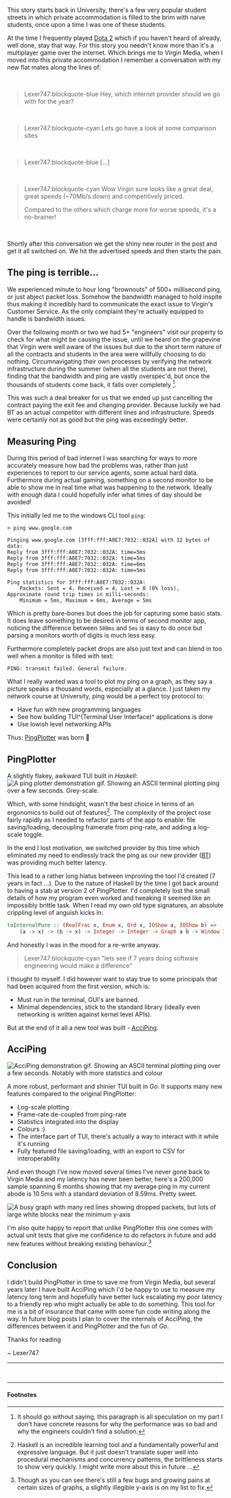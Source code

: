 This story starts back in University, there's a few very popular student streets in which private
accommodation is filled to the brim with naive students, once upon a time I was one of these students.

At the time I frequently played [Dota 2](https://www.dota2.com/home) which if you haven't heard of already,
well done, stay that way. For this story you needn't know more than it's a multiplayer game over the internet.
Which brings me to Virgin Media, when I moved into this private accommodation I remember a conversation with
my new flat mates along the lines of:

<br>

> Lexer747:blockquote-blue
> Hey, which internet provider should we go with for the year?

<br>

> Lexer747:blockquote-cyan
> Lets go have a look at some comparison sites

<br>

> Lexer747:blockquote-blue
> [...]

<br>

> Lexer747:blockquote-cyan
> Wow Virgin sure looks like a great deal, great speeds (~70Mb/s down) and competitively priced.
>
> Compared to the others which charge more for worse speeds, it's a no-brainer!

<br>

Shortly after this conversation we get the shiny new router in the post and get it all switched on. We hit the
advertised speeds and then starts the pain.

## The ping is **terrible**...

We experienced minute to hour long "brownouts" of 500+ millisecond ping, or just abject packet loss. Somehow
the bandwidth managed to hold inspite thus making it incredibly hard to communicate the exact issue to
Virgin's Customer Service. As the only complaint they're actually equipped to handle is bandwidth issues.

Over the following month or two we had 5+ "engineers" visit our property to check for what might be causing
the issue, until we heard on the grapevine that Virgin were well aware of the issues but due to the short term
nature of all the contracts and students in the area were willfully choosing to do nothing. Circumnavigating
their own processes by verifying the network infrastructure during the summer (when all the students are not
there), finding that the bandwidth and ping are vastly overspec'd, but once the thousands of students come
back, it falls over completely [^1].

This was such a deal breaker for us that we ended up just cancelling the contract paying the exit fee and
changing provider. Because luckily we had BT as an actual competitor with different lines and infrastructure.
Speeds were certainly not as good but the ping was exceedingly better.

## Measuring Ping

During this period of bad internet I was searching for ways to more accurately measure how bad the problems
was, rather than just experiences to report to our service agents, some actual hard data. Furthermore during
actual gaming, something on a second monitor to be able to show me in real time what was happening to the
network. Ideally with enough data I could hopefully infer what times of day should be avoided!

This initially led me to the windows CLI tool `ping`:
```
> ping www.google.com

Pinging www.google.com [3fff:fff:A0E7:7032::032A] with 32 bytes of data:
Reply from 3fff:fff:A0E7:7032::032A: time=5ms
Reply from 3fff:fff:A0E7:7032::032A: time=5ms
Reply from 3fff:fff:A0E7:7032::032A: time=6ms
Reply from 3fff:fff:A0E7:7032::032A: time=5ms

Ping statistics for 3fff:fff:A0E7:7032::032A:
    Packets: Sent = 4, Received = 4, Lost = 0 (0% loss),
Approximate round trip times in milli-seconds:
    Minimum = 5ms, Maximum = 6ms, Average = 5ms
```

Which is pretty bare-bones but does the job for capturing some basic stats. It does leave something to be
desired in terms of second monitor app, noticing the difference between `500ms` and `5ms` is easy to do once
but parsing a monitors worth of digits is much less easy.

Furthermore completely packet drops are also just text and can blend in too well when a monitor is filled with
text:
```
PING: transmit failed. General failure.
```

What I really wanted was a tool to plot my ping on a graph, as they say a picture speaks a thousand words,
especially at a glance. I just taken my network course at University, ping would be a perfect toy protocol to:

* Have fun with new programming languages
* See how building TUI^(Terminal User Interface)^ applications is done
* Use lowish level networking APIs

Thus: [PingPlotter](https://github.com/Lexer747/PingPlotter) was born 🎉

## PingPlotter

A slightly flakey, awkward TUI built in *Haskell*:
![A ping plotter demonstration gif. Showing an ASCII terminal plotting ping over a few seconds. Grey-scale.](./images/pingplotter.gif)

Which, with some hindsight, wasn't the best choice in terms of an ergonomics to build out of features[^2]. The
complexity of the project rose fairly rapidly as I needed to refactor parts of the app to enable: file
saving/loading, decoupling framerate from ping-rate, and adding a log-scale toggle.

In the end I lost motivation, we switched provider by this time which eliminated my need to endlessly track
the ping as our new provider ([BT](https://en.wikipedia.org/wiki/BT_Group)) was providing much better latency.

This lead to a rather long hiatus between improving the tool I'd created (7 years in fact ...). Due to the
nature of Haskell by the time I got back around to having a stab at version 2 of PingPlotter. I'd completely
lost the small details of how my program even worked and tweaking it seemed like an impossibly brittle task.
When I read my own old type signatures, an absolute crippling level of anguish kicks in:

```hs
toInternalPure :: (RealFrac x, Enum x, Ord x, IOShow a, IOShow b) =>
    (a -> x) -> (b -> x) -> Integer -> Integer -> Graph a b -> Window Integer -> InternalGraph a b
```

And honestly I was in the mood for a re-write anyway.

> Lexer747:blockquote-cyan
> "lets see if 7 years doing software engineering would make a difference"

I thought to myself. I did however want to stay true to some principals that had been acquired from the first
version, which is:

* Must run in the terminal, GUI's are banned.
* Minimal dependencies, stick to the standard library (ideally even networking is written against kernel
  level APIs).

But at the end of it all a new tool was built - [AcciPing](https://github.com/Lexer747/acci-ping).

## AcciPing
![AcciPing demonstration gif. Showing an ASCII terminal plotting ping over a few seconds. Notably with more statistics and colour](./images/acci-ping.gif)

A more robust, performant and shinier TUI built in *Go*. It supports many new features compared to the
original PingPlotter:

* Log-scale plotting
* Frame-rate de-coupled from ping-rate
* Statistics integrated into the display
* Colours :)
* The interface part of TUI, there's actually a way to interact with it while it's running
* Fully featured file saving/loading, with an export to CSV for interoperability

And even though I've now moved several times I've never gone back to Virgin Media and my latency has never
been better, here's a 200,000 sample spanning 6 months showing that my average ping in my current abode is
10.5ms with a standard deviation of 8.59ms. Pretty sweet.

![A busy graph with many red lines showing dropped packets, but lots of large white blocks near the minimum y-axis](./images/200k-pings.png)

I'm also quite happy to report that unlike PingPlotter this one comes with actual unit tests that give me
confidence to do refactors in future and add new features without breaking existing behaviour.[^3]

## Conclusion

I didn't build PingPlotter in time to save me from Virgin Media, but several years later I have built AcciPing
which I'd be happy to use to measure my latency long term and hopefully have better luck escalating my poor
latency to a friendly rep who might actually be able to do something. This tool for me is a bit of insurance
that came with some fun code writing along the way. In future blog posts I plan to cover the internals of
AcciPing, the differences between it and PingPlotter and the fun of *Go*.

Thanks for reading

~ Lexer747

-----

<br>

-----

#### Footnotes

[^1]: It should go without saying, this paragraph is all speculation on my part I don't have concrete reasons
    for why the performance was so bad and why the engineers couldn't find a solution.
[^2]: Haskell is an incredible learning tool and a fundamentally powerful and expressive language. But it just
    doesn't translate super well into procedural mechanisms and concurrency patterns, the brittleness starts
    to show very quickly. I might write more about this in future ...
[^3]: Though as you can see there's still a few bugs and growing pains at certain sizes of graphs, a slightly
    illegible y-axis is on my list to fix.